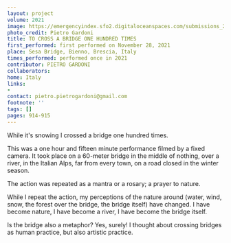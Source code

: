 ```yaml
---
layout: project
volume: 2021
image: https://emergencyindex.sfo2.digitaloceanspaces.com/submissions_2021/images_named/1663262569078__To_cross_a_bridge_onehundred_times--Pietro_Gardoni.jpg
photo_credit: Pietro Gardoni
title: TO CROSS A BRIDGE ONE HUNDRED TIMES
first_performed: first performed on November 28, 2021
place: Sesa Bridge, Bienno, Brescia, Italy
times_performed: performed once in 2021
contributor: PIETRO GARDONI
collaborators:
home: Italy
links:
-
contact: pietro.pietrogardoni@gmail.com
footnote: ''
tags: []
pages: 914-915
---
```

While it's snowing I crossed a bridge one hundred times.

This was a one hour and fifteen minute performance filmed by a fixed camera. It took place on a 60-meter bridge in the middle of nothing, over a river, in the Italian Alps, far from every town, on a road closed in the winter season.

The action was repeated as a mantra or a rosary; a prayer to nature.

While I repeat the action, my perceptions of the nature around (water, wind, snow, the forest over the bridge, the bridge itself) have changed. I have become nature, I have become a river, I have become the bridge itself.

Is the bridge also a metaphor? Yes, surely! I thought about crossing bridges as human practice, but also artistic practice.